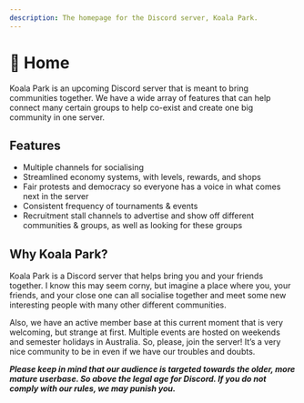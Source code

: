 ```yaml
---
description: The homepage for the Discord server, Koala Park.
---
```


# 🏡 Home

Koala Park is an upcoming Discord server that is meant to bring communities together. We have a wide array of features that can help connect many certain groups to help co-exist and create one big community in one server.

## Features

* Multiple channels for socialising
* Streamlined economy systems, with levels, rewards, and shops
* Fair protests and democracy so everyone has a voice in what comes next in the server
* Consistent frequency of tournaments & events
* Recruitment stall channels to advertise and show off different communities & groups, as well as looking for these groups

## Why Koala Park?

Koala Park is a Discord server that helps bring you and your friends together. I know this may seem corny, but imagine a place where you, your friends, and your close one can all socialise together and meet some new interesting people with many other different communities.

Also, we have an active member base at this current moment that is very welcoming, but strange at first. Multiple events are hosted on weekends and semester holidays in Australia. So, please, join the server! It’s a very nice community to be in even if we have our troubles and doubts.

_**Please keep in mind that our audience is targeted towards the older, more mature userbase. So above the legal age for Discord. If you do not comply with our rules, we may punish you.**_
